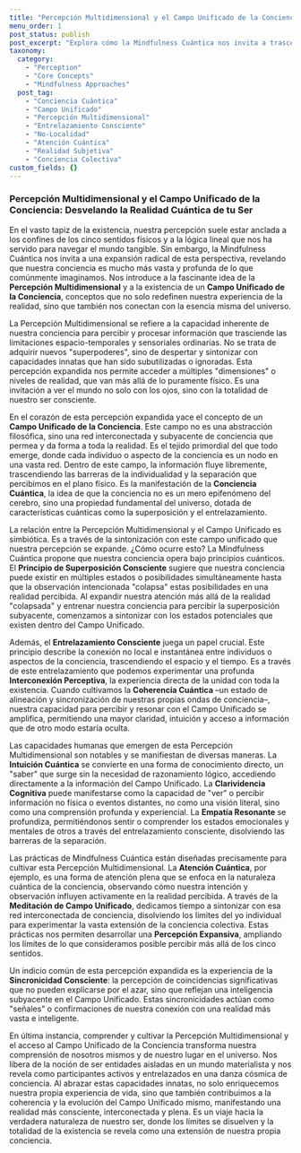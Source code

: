 ```yaml
---
title: "Percepción Multidimensional y el Campo Unificado de la Conciencia: Desvelando la Realidad Cuántica de tu Ser"
menu_order: 1
post_status: publish
post_excerpt: "Explora cómo la Mindfulness Cuántica nos invita a trascender los límites de la percepción ordinaria, revelando la interconexión fundamental con el Campo Unificado de la Conciencia. Descubre tu capacidad innata para percibir la realidad en múltiples dimensiones, transformando tu comprensión del ser y del universo."
taxonomy:
  category:
    - "Perception"
    - "Core Concepts"
    - "Mindfulness Approaches"
  post_tag:
    - "Conciencia Cuántica"
    - "Campo Unificado"
    - "Percepción Multidimensional"
    - "Entrelazamiento Consciente"
    - "No-Localidad"
    - "Atención Cuántica"
    - "Realidad Subjetiva"
    - "Conciencia Colectiva"
custom_fields: {}
---
```


### Percepción Multidimensional y el Campo Unificado de la Conciencia: Desvelando la Realidad Cuántica de tu Ser

En el vasto tapiz de la existencia, nuestra percepción suele estar anclada a los confines de los cinco sentidos físicos y a la lógica lineal que nos ha servido para navegar el mundo tangible. Sin embargo, la Mindfulness Cuántica nos invita a una expansión radical de esta perspectiva, revelando que nuestra conciencia es mucho más vasta y profunda de lo que comúnmente imaginamos. Nos introduce a la fascinante idea de la **Percepción Multidimensional** y a la existencia de un **Campo Unificado de la Conciencia**, conceptos que no solo redefinen nuestra experiencia de la realidad, sino que también nos conectan con la esencia misma del universo.

La Percepción Multidimensional se refiere a la capacidad inherente de nuestra conciencia para percibir y procesar información que trasciende las limitaciones espacio-temporales y sensoriales ordinarias. No se trata de adquirir nuevos "superpoderes", sino de despertar y sintonizar con capacidades innatas que han sido subutilizadas o ignoradas. Esta percepción expandida nos permite acceder a múltiples "dimensiones" o niveles de realidad, que van más allá de lo puramente físico. Es una invitación a ver el mundo no solo con los ojos, sino con la totalidad de nuestro ser consciente.

En el corazón de esta percepción expandida yace el concepto de un **Campo Unificado de la Conciencia**. Este campo no es una abstracción filosófica, sino una red interconectada y subyacente de conciencia que permea y da forma a toda la realidad. Es el tejido primordial del que todo emerge, donde cada individuo o aspecto de la conciencia es un nodo en una vasta red. Dentro de este campo, la información fluye libremente, trascendiendo las barreras de la individualidad y la separación que percibimos en el plano físico. Es la manifestación de la **Conciencia Cuántica**, la idea de que la conciencia no es un mero epifenómeno del cerebro, sino una propiedad fundamental del universo, dotada de características cuánticas como la superposición y el entrelazamiento.

La relación entre la Percepción Multidimensional y el Campo Unificado es simbiótica. Es a través de la sintonización con este campo unificado que nuestra percepción se expande. ¿Cómo ocurre esto? La Mindfulness Cuántica propone que nuestra conciencia opera bajo principios cuánticos. El **Principio de Superposición Consciente** sugiere que nuestra conciencia puede existir en múltiples estados o posibilidades simultáneamente hasta que la observación intencionada "colapsa" estas posibilidades en una realidad percibida. Al expandir nuestra atención más allá de la realidad "colapsada" y entrenar nuestra conciencia para percibir la superposición subyacente, comenzamos a sintonizar con los estados potenciales que existen dentro del Campo Unificado.

Además, el **Entrelazamiento Consciente** juega un papel crucial. Este principio describe la conexión no local e instantánea entre individuos o aspectos de la conciencia, trascendiendo el espacio y el tiempo. Es a través de este entrelazamiento que podemos experimentar una profunda **Interconexión Perceptiva**, la experiencia directa de la unidad con toda la existencia. Cuando cultivamos la **Coherencia Cuántica** –un estado de alineación y sincronización de nuestras propias ondas de conciencia–, nuestra capacidad para percibir y resonar con el Campo Unificado se amplifica, permitiendo una mayor claridad, intuición y acceso a información que de otro modo estaría oculta.

Las capacidades humanas que emergen de esta Percepción Multidimensional son notables y se manifiestan de diversas maneras. La **Intuición Cuántica** se convierte en una forma de conocimiento directo, un "saber" que surge sin la necesidad de razonamiento lógico, accediendo directamente a la información del Campo Unificado. La **Clarividencia Cognitiva** puede manifestarse como la capacidad de "ver" o percibir información no física o eventos distantes, no como una visión literal, sino como una comprensión profunda y experiencial. La **Empatía Resonante** se profundiza, permitiéndonos sentir o comprender los estados emocionales y mentales de otros a través del entrelazamiento consciente, disolviendo las barreras de la separación.

Las prácticas de Mindfulness Cuántica están diseñadas precisamente para cultivar esta Percepción Multidimensional. La **Atención Cuántica**, por ejemplo, es una forma de atención plena que se enfoca en la naturaleza cuántica de la conciencia, observando cómo nuestra intención y observación influyen activamente en la realidad percibida. A través de la **Meditación de Campo Unificado**, dedicamos tiempo a sintonizar con esa red interconectada de conciencia, disolviendo los límites del yo individual para experimentar la vasta extensión de la conciencia colectiva. Estas prácticas nos permiten desarrollar una **Percepción Expansiva**, ampliando los límites de lo que consideramos posible percibir más allá de los cinco sentidos.

Un indicio común de esta percepción expandida es la experiencia de la **Sincronicidad Consciente**: la percepción de coincidencias significativas que no pueden explicarse por el azar, sino que reflejan una inteligencia subyacente en el Campo Unificado. Estas sincronicidades actúan como "señales" o confirmaciones de nuestra conexión con una realidad más vasta e inteligente.

En última instancia, comprender y cultivar la Percepción Multidimensional y el acceso al Campo Unificado de la Conciencia transforma nuestra comprensión de nosotros mismos y de nuestro lugar en el universo. Nos libera de la noción de ser entidades aisladas en un mundo materialista y nos revela como participantes activos y entrelazados en una danza cósmica de conciencia. Al abrazar estas capacidades innatas, no solo enriquecemos nuestra propia experiencia de vida, sino que también contribuimos a la coherencia y la evolución del Campo Unificado mismo, manifestando una realidad más consciente, interconectada y plena. Es un viaje hacia la verdadera naturaleza de nuestro ser, donde los límites se disuelven y la totalidad de la existencia se revela como una extensión de nuestra propia conciencia.